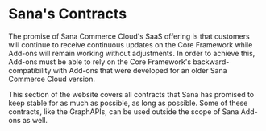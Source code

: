# Sana's Contracts

The promise of Sana Commerce Cloud's SaaS offering is that customers will continue to receive continuous updates on the Core Framework while Add-ons will remain working without adjustments. In order to achieve this, Add-ons must be able to rely on the Core Framework's backward-compatibility with Add-ons that were developed for an older Sana Commerce Cloud version.

This section of the website covers all contracts that Sana has promised to keep stable for as much as possible, as long as possible. Some of these contracts, like the GraphAPIs, can be used outside the scope of Sana Add-ons as well. <!--See the _Advanced Scenarios_ in the [Customize](../customize/index.md) section.-->